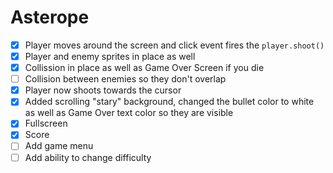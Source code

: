 # Asterope #

- [x] Player moves around the screen and click event fires the `player.shoot()`
- [x] Player and enemy sprites in place as well
- [x] Collission in place as well as Game Over Screen if you die
- [ ] Collision between enemies so they don't overlap
- [x] Player now shoots towards the cursor
- [x] Added scrolling "stary" background, changed the bullet color to white as well as Game Over text color so they are visible
- [x] Fullscreen
- [x] Score
- [ ] Add game menu
- [ ] Add ability to change difficulty